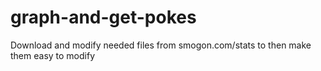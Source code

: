 # graph-and-get-pokes
Download and modify needed files from smogon.com/stats to then make them easy to modify
